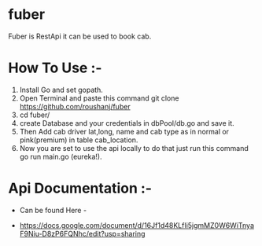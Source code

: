 # fuber

Fuber is RestApi it can be used to book cab.

# How To Use :-
  
  1. Install Go and set gopath.
  2. Open Terminal and paste this command git clone https://github.com/roushanj/fuber
  3. cd fuber/ 
  4. create Database and your credentials in dbPool/db.go and save it.
  5. Then Add cab driver lat,long, name and cab type as in normal or pink(premium) in table cab_location.
  6. Now you are set to use the api locally to do that just run this command go run main.go (eureka!).
  
# Api Documentation :-
  
  * Can be found Here - 
  
  * https://docs.google.com/document/d/16Jf1d48KLfIi5jgmMZ0W6WiTnyaF9Niu-D8zP6FQNhc/edit?usp=sharing   
